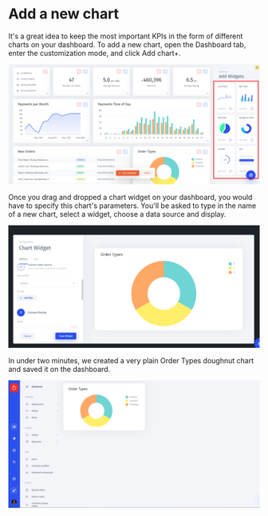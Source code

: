 # Add a new chart

It's a great idea to keep the most important KPIs in the form of different charts on your dashboard. To add a new chart, open the Dashboard tab, enter the customization mode, and click Add chart+.

![](../../.gitbook/assets/image%20%2867%29.png)

Once you drag and dropped a chart widget on your dashboard, you would have to specify this chart's parameters. You'll be asked to type in the name of a new chart, select a widget, choose a data source and display.

![](../../.gitbook/assets/image%20%28129%29.png)

In under two minutes, we created a very plain Order Types doughnut chart and saved it on the dashboard.

![](../../.gitbook/assets/image%20%28209%29.png)


